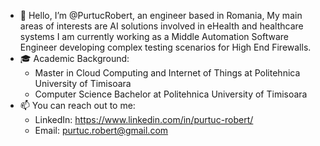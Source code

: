 - 👋 Hello, I’m @PurtucRobert, an engineer based in Romania, 
My main areas of interests are AI solutions involved in eHealth and healthcare systems
I am currently working as a Middle Automation Software Engineer developing complex testing scenarios for High End Firewalls. 
- 🎓 Academic Background:
  -  Master in Cloud Computing and Internet of Things at Politehnica University of Timisoara
  -  Computer Science Bachelor at Politehnica University of Timisoara
- 📫 You can reach out to me:
   -  LinkedIn: https://www.linkedin.com/in/purtuc-robert/
   -  Email: purtuc.robert@gmail.com
